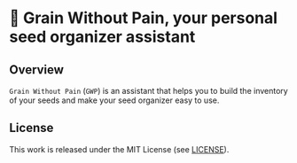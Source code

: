 # :seedling: Grain Without Pain, your personal seed organizer assistant

## Overview

`Grain Without Pain` (`GWP`) is an assistant that helps you to build the inventory of your seeds and make your seed organizer easy to use.

## License

This work is released under the MIT License (see [LICENSE](./LICENSE)).
